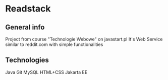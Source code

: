 # Readstack

## General info
Project from course "Technologie Webowe" on javastart.pl
It's Web Service similar to reddit.com with simple functionalities

## Technologies
Java
Git
MySQL
HTML+CSS
Jakarta EE
